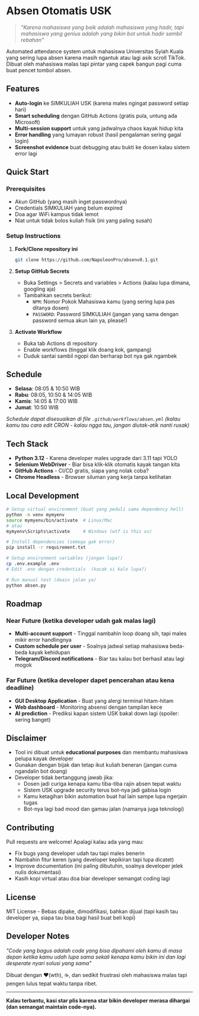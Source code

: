 # Absen Otomatis USK

> *"Karena mahasiswa yang baik adalah mahasiswa yang hadir, tapi mahasiswa yang genius adalah yang bikin bot untuk hadir sambil rebahan"* 

Automated attendance system untuk mahasiswa Universitas Syiah Kuala yang sering lupa absen karena masih ngantuk atau lagi asik scroll TikTok. Dibuat oleh mahasiswa malas tapi pintar yang capek bangun pagi cuma buat pencet tombol absen.

## Features

- **Auto-login** ke SIMKULIAH USK (karena males ngingat password setiap hari)
- **Smart scheduling** dengan GitHub Actions (gratis pula, untung ada Microsoft)
- **Multi-session support** untuk yang jadwalnya chaos kayak hidup kita
- **Error handling** yang lumayan robust (hasil pengalaman sering gagal login)
- **Screenshot evidence** buat debugging atau bukti ke dosen kalau sistem error lagi

## Quick Start

### Prerequisites
- Akun GitHub (yang masih inget passwordnya)
- Credentials SIMKULIAH yang belum expired
- Doa agar WiFi kampus tidak lemot
- Niat untuk tidak bolos kuliah fisik (ini yang paling susah)

### Setup Instructions

1. **Fork/Clone repository ini**
   ```bash
   git clone https://github.com/NapoleonPro/absenv0.1.git
   ```

2. **Setup GitHub Secrets**
   - Buka Settings > Secrets and variables > Actions (kalau lupa dimana, googling aja)
   - Tambahkan secrets berikut:
     - `NPM`: Nomor Pokok Mahasiswa kamu (yang sering lupa pas ditanya dosen)
     - `PASSWORD`: Password SIMKULIAH (jangan yang sama dengan password semua akun lain ya, please!)

3. **Activate Workflow**
   - Buka tab Actions di repository
   - Enable workflows (tinggal klik doang kok, gampang)
   - Duduk santai sambil ngopi dan berharap bot nya gak ngambek

## Schedule

- **Selasa**: 08:05 & 10:50 WIB
- **Rabu**: 08:05, 10:50 & 14:05 WIB  
- **Kamis**: 14:05 & 17:00 WIB
- **Jumat**: 10:50 WIB

*Schedule dapat disesuaikan di file `.github/workflows/absen.yml` (kalau kamu tau cara edit CRON - kalau ngga tau, jangan diutak-atik nanti rusak)*

## Tech Stack

- **Python 3.12** - Karena developer males upgrade dari 3.11 tapi YOLO
- **Selenium WebDriver** - Biar bisa klik-klik otomatis kayak tangan kita
- **GitHub Actions** - CI/CD gratis, siapa yang nolak coba?
- **Chrome Headless** - Browser siluman yang kerja tanpa kelihatan

## Local Development

```bash
# Setup virtual environment (buat yang peduli sama dependency hell)
python -m venv mymyenv
source mymyenv/bin/activate  # Linux/Mac
# atau
mymyenv\Scripts\activate     # Windows (wtf is this os)

# Install dependencies (semoga gak error)
pip install -r requirement.txt

# Setup environment variables (jangan lupa!)
cp .env.example .env
# Edit .env dengan credentials  (kocak si kalo lupa?)

# Run manual test (doain jalan ya)
python absen.py
```

## Roadmap

### Near Future (ketika developer udah gak malas lagi)
- **Multi-account support** - Tinggal nambahin loop doang sih, tapi males mikir error handlingnya
- **Custom schedule per user** - Soalnya jadwal setiap mahasiswa beda-beda kayak kehidupan
- **Telegram/Discord notifications** - Biar tau kalau bot berhasil atau lagi mogok

### Far Future (ketika developer dapet pencerahan atau kena deadline)
- **GUI Desktop Application** - Buat yang alergi terminal hitam-hitam
- **Web dashboard** - Monitoring absensi dengan tampilan kece
- **AI prediction** - Prediksi kapan sistem USK bakal down lagi (spoiler: sering banget)

## Disclaimer

- Tool ini dibuat untuk **educational purposes** dan membantu mahasiswa pelupa kayak developer
- Gunakan dengan bijak dan tetap ikut kuliah beneran (jangan cuma ngandalin bot doang)
- Developer tidak bertanggung jawab jika:
  - Dosen jadi curiga kenapa kamu tiba-tiba rajin absen tepat waktu
  - Sistem USK upgrade security terus bot-nya jadi gabisa login
  - Kamu ketagihan bikin automation buat hal lain sampe lupa ngerjain tugas
  - Bot-nya lagi bad mood dan gamau jalan (namanya juga teknologi)

## Contributing

Pull requests are welcome! Apalagi kalau ada yang mau:
- Fix bugs yang developer udah tau tapi males benerin
- Nambahin fitur keren (yang developer kepikiran tapi lupa dicatet)
- Improve documentation (ini paling dibutuhin, soalnya developer jelek nulis dokumentasi)
- Kasih kopi virtual atau doa biar developer semangat coding lagi

## License

MIT License - Bebas dipake, dimodifikasi, bahkan dijual (tapi kasih tau developer ya, siapa tau bisa bagi hasil buat beli kopi)

## Developer Notes

*"Code yang bagus adalah code yang bisa dipahami oleh kamu di masa depan ketika kamu udah lupa sama sekali kenapa kamu bikin ini dan lagi desperate nyari solusi yang sama"*

Dibuat dengan ❤️(wth), ☕, dan sedikit frustrasi oleh mahasiswa malas tapi pengen lulus tepat waktu tanpa ribet.

---

**Kalau terbantu, kasi star plis karena star bikin developer merasa dihargai (dan semangat maintain code-nya).**